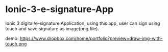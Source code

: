 # Ionic-3-e-signature-App
Ionic 3 digital/e-signature Application, using this app, user can sign using touch and save signature as image(png file).


demo: https://www.dropbox.com/home/portfolio?preview=draw-img-with-touch.png

